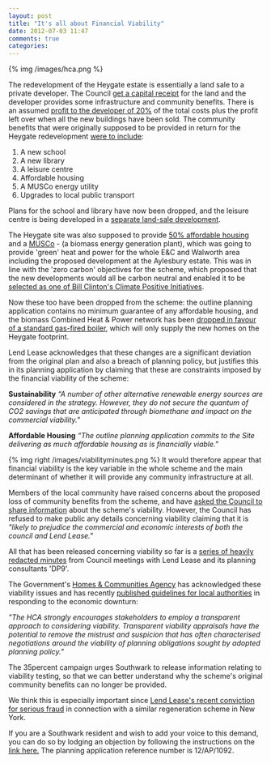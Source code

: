 ```yaml
---
layout: post
title: "It's all about Financial Viability"
date: 2012-07-03 11:47
comments: true
categories: 
---
```

{% img /images/hca.png %}

The redevelopment of the Heygate estate is essentially a land sale to a private developer. The Council [get a capital receipt](/images/SNarticle.png) for the land and the developer provides some infrastructure and community benefits. There is an assumed [profit to the developer of 20%](/images/spdprofit.png) of the total costs plus the profit left over when all the new buildings have been sold. The community benefits that were originally supposed to be provided in return for the Heygate redevelopment [were to include](http://www.scribd.com/doc/82420796/Southwark-Council-2004-Development-Framework):

1. A new school
2. A new library
3. A leisure centre
4. Affordable housing
5. A MUSCo energy utility
6. Upgrades to local public transport

Plans for the school and library have now been dropped, and the leisure centre is being developed in a [separate land-sale development](http://londonist.com/2012/03/further-elephant-and-castle-plans-revealed.php). 

The Heygate site was also supposed to provide [50% affordable housing](http://localhost:4000/images/southwark_50percentcopy.png) and a [MUSCo](http://www.london-se1.co.uk/news/view/5052) - (a biomass energy generation plant), which was going to provide 'green' heat and power for the whole E&C and Walworth area including the proposed development at the Aylesbury estate. This was in line with the 'zero carbon' objectives for the scheme, which proposed that the new developments would all be carbon neutral and enabled it to be [selected as one of Bill Clinton's Climate Positive Initiatives](http://www.london-se1.co.uk/news/view/6032).

Now these too have been dropped from the scheme: the outline planning application contains no minimum guarantee of any affordable housing, and the biomass Combined Heat & Power network has been [dropped in favour of a standard gas-fired boiler](/blog/2012/06/26/environmental-impact-understatement/), which will only supply the new homes on the Heygate footprint.

Lend Lease acknowledges that these changes are a significant deviation from the original plan and also a breach of planning policy, but justifies this in its planning application by claiming that these are constraints imposed by the financial viability of the scheme:

__Sustainability__
_“A number of other alternative renewable energy sources are considered in the strategy. However, they do not secure the quantum of CO2 savings that are anticipated through biomethane and impact on the commercial viability."_

__Affordable Housing__
_“The outline planning application commits to the Site delivering as much affordable housing as is financially viable."_

{% img right /images/viabilityminutes.png %}
It would therefore appear that financial viability is the key variable in the whole scheme and the main determinant of whether it will provide any community infrastructure at all.


Members of the local community have raised concerns about the proposed loss of community benefits from the scheme, and have [asked the Council to share information](http://www.whatdotheyknow.com/request/viability_assessment_for_plannin#outgoing-205692) about the scheme's viability. However, the Council has refused to make public any details concerning viability claiming that it is _"likely to prejudice the commercial and economic interests of both the council and Lend Lease."_   

All that has been released concerning viability so far is a [series of heavily redacted minutes](http://www.whatdotheyknow.com/request/financial_viability_of_proposed#incoming-288071) from Council meetings with Lend Lease and its planning consultants 'DP9'.

The Government's [Homes & Communities Agency](http://en.wikipedia.org/wiki/Homes_and_Communities_Agency) has acknowledged these viability issues and has recently [published guidelines for local authorities](http://www.homesandcommunities.co.uk/sites/default/files/investment_and_planning_good_practice_note.pdf) in responding to the economic downturn:

_"The HCA strongly encourages stakeholders to employ a transparent approach to considering viability. Transparent viability appraisals have the potential to remove the mistrust and suspicion that has often characterised negotiations around the viability of planning obligations sought by adopted planning policy."_

The 35percent campaign urges Southwark to release information relating to viability testing, so that we can better understand why the scheme's original community benefits can no longer be provided.

We think this is especially important since [Lend Lease's recent conviction for serious fraud](/images/SNLLFraud12July2012.png) in connection with a similar regeneration scheme in New York. 

If you are a Southwark resident and wish to add your voice to this demand, you can do so by lodging an objection by following the instructions on the [link here.](http://www.southwark.gov.uk/info/485/planning_applications/686/comment_on_planning_applications/3) The planning application reference number is 12/AP/1092.


